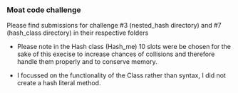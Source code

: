 ### Moat code challenge

Please find submissions for challenge #3 (nested_hash directory) and #7 (hash_class directory) in their respective folders

 - Please note in the Hash class (Hash_me) 10 slots were be chosen for the sake of this execise to increase chances of collisions and therefore handle them properly and to conserve memory.


 - I focussed on the functionality of the Class rather than syntax, I did not create a hash literal method.
